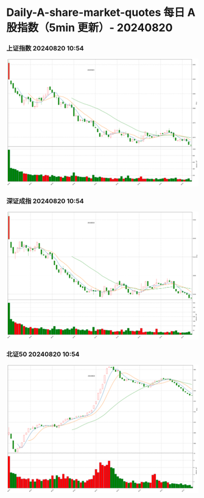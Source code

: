 
# Daily-A-share-market-quotes 每日 A 股指数（5min 更新）- 20240820

### 上证指数 20240820 10:54
![](./fig/2024/8/20240820-sh000001.png)

### 深证成指 20240820 10:54
![](./fig/2024/8/20240820-sz399001.png)

### 北证50 20240820 10:54
![](./fig/2024/8/20240820-bj899050.png)
